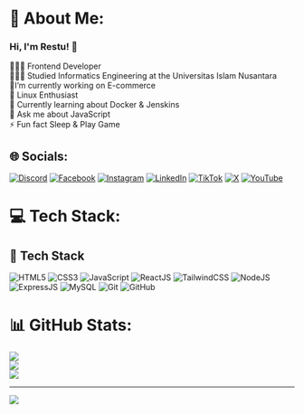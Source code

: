 # 💫 About Me:
### Hi, I'm Restu! 👋
👩🏻‍💻 Frontend Developer<br> 👩🏻‍🎓 Studied Informatics Engineering at the Universitas Islam Nusantara<br>🔭I’m currently working on E-commerce<br> 🎨 Linux Enthusiast<br> 💭 Currently learning about Docker & Jenskins<br>💬 Ask me about JavaScript<br>⚡ Fun fact Sleep & Play Game


## 🌐 Socials:
[![Discord](https://img.shields.io/badge/Discord-%237289DA.svg?logo=discord&logoColor=white)](https://discord.gg/Restuusgh) [![Facebook](https://img.shields.io/badge/Facebook-%231877F2.svg?logo=Facebook&logoColor=white)](https://facebook.com/RestuSinggih) [![Instagram](https://img.shields.io/badge/Instagram-%23E4405F.svg?logo=Instagram&logoColor=white)](https://instagram.com/restuusgh) [![LinkedIn](https://img.shields.io/badge/LinkedIn-%230077B5.svg?logo=linkedin&logoColor=white)](https://linkedin.com/in/Restu-Singgih-Pasaribu) [![TikTok](https://img.shields.io/badge/TikTok-%23000000.svg?logo=TikTok&logoColor=white)](https://tiktok.com/@RestuDev) [![X](https://img.shields.io/badge/X-black.svg?logo=X&logoColor=white)](https://x.com/restuusgh) [![YouTube](https://img.shields.io/badge/YouTube-%23FF0000.svg?logo=YouTube&logoColor=white)](https://www.youtube.com/@RestuGaming14) 

# 💻 Tech Stack:
## 🚀 Tech Stack

![HTML5](https://img.shields.io/badge/HTML5-E34F26?style=for-the-badge&logo=html5&logoColor=white)
![CSS3](https://img.shields.io/badge/CSS3-1572B6?style=for-the-badge&logo=css3&logoColor=white)
![JavaScript](https://img.shields.io/badge/JavaScript-F7DF1E?style=for-the-badge&logo=javascript&logoColor=black)
![ReactJS](https://img.shields.io/badge/React-20232A?style=for-the-badge&logo=react&logoColor=61DAFB)
![TailwindCSS](https://img.shields.io/badge/TailwindCSS-06B6D4?style=for-the-badge&logo=tailwindcss&logoColor=white)
![NodeJS](https://img.shields.io/badge/Node.js-339933?style=for-the-badge&logo=nodedotjs&logoColor=white)
![ExpressJS](https://img.shields.io/badge/Express.js-404D59?style=for-the-badge)
![MySQL](https://img.shields.io/badge/MySQL-00758F?style=for-the-badge&logo=mysql&logoColor=white)
![Git](https://img.shields.io/badge/Git-F05032?style=for-the-badge&logo=git&logoColor=white)
![GitHub](https://img.shields.io/badge/GitHub-181717?style=for-the-badge&logo=github&logoColor=white)

# 📊 GitHub Stats:
![](https://github-readme-stats.vercel.app/api?username=restuusgh&theme=react&hide_border=false&include_all_commits=false&count_private=false)<br/>
![](https://github-readme-streak-stats.herokuapp.com/?user=restuusgh&theme=react&hide_border=false)<br/>
![](https://github-readme-stats.vercel.app/api/top-langs/?username=restuusgh&theme=react&hide_border=false&include_all_commits=false&count_private=false&layout=compact)

---
[![](https://visitcount.itsvg.in/api?id=restuusgh&icon=6&color=0)](https://visitcount.itsvg.in)

<!-- Proudly created with GPRM ( https://gprm.itsvg.in ) -->
